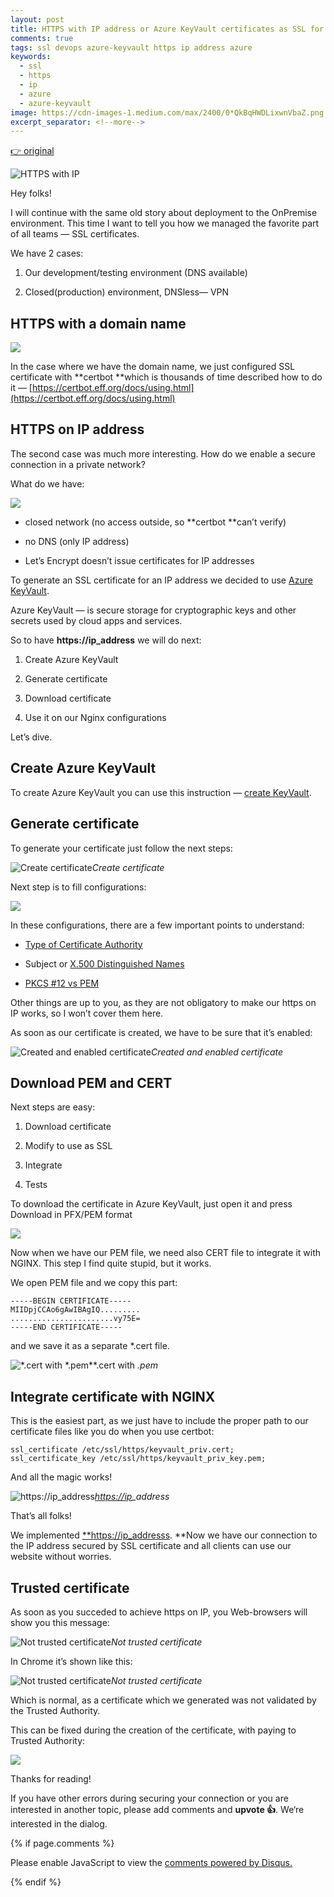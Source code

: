 ```yaml
---
layout: post
title: HTTPS with IP address or Azure KeyVault certificates as SSL for website
comments: true
tags: ssl devops azure-keyvault https ip address azure
keywords:
  - ssl
  - https
  - ip
  - azure
  - azure-keyvault
image: https://cdn-images-1.medium.com/max/2400/0*QkBqHWDLixwnVbaZ.png
excerpt_separator: <!--more-->
---
```

[👉 original](https://medium.com/@VKutsyk/https-with-ip-address-or-azure-keyvault-certificates-as-ssl-for-website-e2ef16edea9e)
 
![HTTPS with IP](https://cdn-images-1.medium.com/max/2400/0*QkBqHWDLixwnVbaZ.png)

Hey folks!

I will continue with the same old story about deployment to the OnPremise environment. This time I want to tell you how we managed the favorite part of all teams — SSL certificates.

We have 2 cases:

1. Our development/testing environment (DNS available)

2. Closed(production) environment, DNSless— VPN

<!--more-->

## HTTPS with a domain name

![](https://cdn-images-1.medium.com/max/2400/0*QkBqHWDLixwnVbaZ.png)

In the case where we have the domain name, we just configured SSL certificate with **certbot **which is thousands of time described how to do it — [https://certbot.eff.org/docs/using.html](https://certbot.eff.org/docs/using.html)

## HTTPS on IP address

The second case was much more interesting. How do we enable a secure connection in a private network?

What do we have:

![](https://cdn-images-1.medium.com/max/2000/0*_B0uNlZd8PUDMsb4.png)

* closed network (no access outside, so **certbot **can’t verify)

* no DNS (only IP address)

* Let’s Encrypt doesn’t issue certificates for IP addresses

To generate an SSL certificate for an IP address we decided to use [Azure KeyVault](https://azure.microsoft.com/en-au/services/key-vault/).

Azure KeyVault — is secure storage for cryptographic keys and other secrets used by cloud apps and services.

So to have **https://ip_address** we will do next:

1. Create Azure KeyVault

1. Generate certificate

1. Download certificate

1. Use it on our Nginx configurations

Let’s dive.

## Create Azure KeyVault

To create Azure KeyVault you can use this instruction — [create KeyVault](https://docs.microsoft.com/en-us/azure/key-vault/quick-create-portal#create-a-vault).

## Generate certificate

To generate your certificate just follow the next steps:

![Create certificate](https://cdn-images-1.medium.com/max/2750/1*NZ7qYGZLwlyMdfFqrpROpw.png)*Create certificate*

Next step is to fill configurations:

![](https://cdn-images-1.medium.com/max/2000/1*F5J5p4FEoqI8OYVVTiRN5Q.png)

In these configurations, there are a few important points to understand:

* [Type of Certificate Authority](https://en.wikipedia.org/wiki/Certificate_authority)

* Subject or [X.500 Distinguished Names](https://www.ibm.com/support/knowledgecenter/en/SSYKE2_7.0.0/com.ibm.java.security.component.70.doc/security-component/keytoolDocs/x500dnames.html)

* [PKCS #12 vs PEM](https://serverfault.com/questions/9708/what-is-a-pem-file-and-how-does-it-differ-from-other-openssl-generated-key-file)

Other things are up to you, as they are not obligatory to make our https on IP works, so I won’t cover them here.

As soon as our certificate is created, we have to be sure that it’s enabled:

![Created and enabled certificate](https://cdn-images-1.medium.com/max/3380/1*ybsMaWo5nIzU_se4LBvs-Q.png)*Created and enabled certificate*

## Download PEM and CERT

Next steps are easy:

1. Download certificate

1. Modify to use as SSL

1. Integrate

1. Tests

To download the certificate in Azure KeyVault, just open it and press Download in PFX/PEM format

![](https://cdn-images-1.medium.com/max/2282/1*0AGdKiZnSnFvMZjQOl8YeA.png)

Now when we have our PEM file, we need also CERT file to integrate it with NGINX. This step I find quite stupid, but it works.

We open PEM file and we copy this part:

    -----BEGIN CERTIFICATE-----
    MIIDpjCCAo6gAwIBAgIQ.........
    .......................vy75E=
    -----END CERTIFICATE-----

and we save it as a separate *.cert file.

![*.cert with *.pem](https://cdn-images-1.medium.com/max/2000/1*S6aVoVU9tilU6h0oWlGjkQ.png)**.cert with *.pem*

## Integrate certificate with NGINX

This is the easiest part, as we just have to include the proper path to our certificate files like you do when you use certbot:

    ssl_certificate /etc/ssl/https/keyvault_priv.cert;        ssl_certificate_key /etc/ssl/https/keyvault_priv_key.pem;

And all the magic works!

![[https://ip](https://ip)_address](https://cdn-images-1.medium.com/max/2000/1*h5EG3V8bxDiGn9X6OeLgzw.png)*[https://ip](https://ip)_address*

That’s all folks!

We implemented [**https://ip_addresss](https://ip_addresss). **Now we have our connection to the IP address secured by SSL certificate and all clients can use our website without worries.

## Trusted certificate

As soon as you succeded to achieve https on IP, you Web-browsers will show you this message:

![Not trusted certificate](https://cdn-images-1.medium.com/max/2270/1*TNm43I3kE_P_P1YAtb9Hyg.png)*Not trusted certificate*

In Chrome it’s shown like this:

![Not trusted certificate](https://cdn-images-1.medium.com/max/2000/1*r45CfJY9jExqmnOJ4z2DmA.png)*Not trusted certificate*

Which is normal, as a certificate which we generated was not validated by the Trusted Authority.

This can be fixed during the creation of the certificate, with paying to Trusted Authority:

![](https://cdn-images-1.medium.com/max/2000/1*Goah0_ScO-fWUpLT_V5QSg.png)

Thanks for reading!

If you have other errors during securing your connection or you are interested in another topic, please add comments and **upvote 👍**. We‘re interested in the dialog.


{% if page.comments %} 
<div id="disqus_thread"></div>
<script>

/**
*  RECOMMENDED CONFIGURATION VARIABLES: EDIT AND UNCOMMENT THE SECTION BELOW TO INSERT DYNAMIC VALUES FROM YOUR PLATFORM OR CMS.
*  LEARN WHY DEFINING THESE VARIABLES IS IMPORTANT: https://disqus.com/admin/universalcode/#configuration-variables*/
/*
var disqus_config = function () {
this.page.url = PAGE_URL;  // Replace PAGE_URL with your page's canonical URL variable
this.page.identifier = PAGE_IDENTIFIER; // Replace PAGE_IDENTIFIER with your page's unique identifier variable
};
*/
(function() { // DON'T EDIT BELOW THIS LINE
var d = document, s = d.createElement('script');
s.src = 'https://kutsyk.disqus.com/embed.js';
s.setAttribute('data-timestamp', +new Date());
(d.head || d.body).appendChild(s);
})();
</script>
<script id="dsq-count-scr" src="//kutsyk.disqus.com/count.js" async></script>    
<noscript>Please enable JavaScript to view the <a href="https://disqus.com/?ref_noscript">comments powered by Disqus.</a></noscript>
                            
{% endif %}

<script type="application/ld+json">
{
  "@context": "http://schema.org",
  "@type": "NewsArticle",
  "mainEntityOfPage": {
    "@type": "WebPage",
    "@id": "https://google.com/article"
  },
  "headline": "HTTPS with IP address or Azure KeyVault certificates as SSL for website.",
  "image": [
    "https://cdn-images-1.medium.com/max/2400/0*QkBqHWDLixwnVbaZ.png",
   ],
  "datePublished": "2018-12-03T08:00:00+08:00",
  "dateModified": "2018-12-03T09:20:00+08:00",
  "author": {
    "@type": "Person",
    "name": "Vasyl Kutsyk"
  },
   "publisher": {
    "@type": "Organization",
    "name": "Kutsyk",
    "logo": {
      "@type": "ImageObject",
      "url": "https://kutsyk.github.io/images/main_photo.jpg"
    }
  },
  "description": "HTTPS on IP address"
}
</script>
